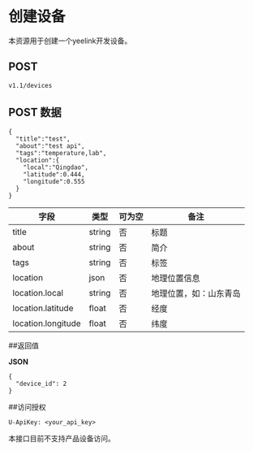 # 创建设备

本资源用于创建一个yeelink开发设备。

## POST

    v1.1/devices

## POST 数据

    {
      "title":"test",
      "about":"test api",
      "tags":"temperature,lab",
      "location":{
        "local":"Qingdao",
        "latitude":0.444,
        "longitude":0.555
      }
    }

| 字段 | 类型 | 可为空 | 备注 |
| -- | -- | -- | -- |
| title | string | 否 | 标题 |
| about | string | 否 | 简介 |
| tags | string | 否 | 标签 |
| location | json | 否 | 地理位置信息 |
| location.local | string | 否 | 地理位置，如：山东青岛 |
| location.latitude | float | 否 | 经度 |
| location.longitude	 | float | 否 | 纬度 |

##返回值

**JSON**

    {
      "device_id": 2
    }

##访问授权

    U-ApiKey: <your_api_key>

本接口目前不支持产品设备访问。
